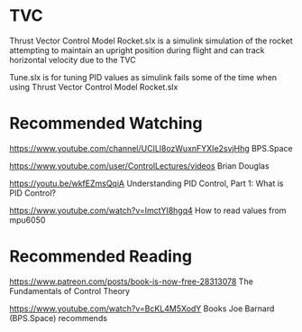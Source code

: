 # TVC
Thrust Vector Control Model Rocket.slx is a simulink simulation of the rocket attempting to maintain an upright position during flight and can track horizontal velocity due to the TVC

Tune.slx is for tuning PID values as simulink fails some of the time when using Thrust Vector Control Model Rocket.slx

# Recommended Watching

https://www.youtube.com/channel/UCILl8ozWuxnFYXIe2svjHhg BPS.Space

https://www.youtube.com/user/ControlLectures/videos Brian Douglas

https://youtu.be/wkfEZmsQqiA Understanding PID Control, Part 1: What is PID Control?

https://www.youtube.com/watch?v=ImctYI8hgq4 How to read values from mpu6050

# Recommended Reading
https://www.patreon.com/posts/book-is-now-free-28313078 The Fundamentals of Control Theory

https://www.youtube.com/watch?v=BcKL4M5XodY Books Joe Barnard (BPS.Space) recommends
